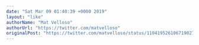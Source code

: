 ```yaml
---
date: "Sat Mar 09 01:40:39 +0000 2019"
layout: "like"
authorName: "Mat Velloso"
authorUrl: "https://twitter.com/matvelloso"
originalPost: "https://twitter.com/matvelloso/status/1104195261067190273"
---
```

